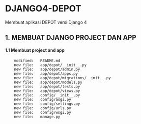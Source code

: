 # DJANGO4-DEPOT
Membuat aplikasi DEPOT versi Django 4


## 1. MEMBUAT DJANGO PROJECT DAN APP


#### 1.1 Membuat project and app

        modified:   README.md
        new file:   app/depot/__init__.py
        new file:   app/depot/admin.py
        new file:   app/depot/apps.py
        new file:   app/depot/migrations/__init__.py
        new file:   app/depot/models.py
        new file:   app/depot/tests.py
        new file:   app/depot/views.py
        new file:   config/__init__.py
        new file:   config/asgi.py
        new file:   config/settings.py
        new file:   config/urls.py
        new file:   config/wsgi.py
        new file:   manage.py